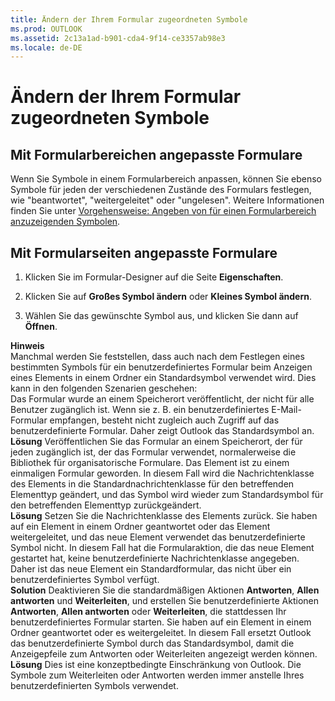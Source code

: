 ```yaml
---
title: Ändern der Ihrem Formular zugeordneten Symbole
ms.prod: OUTLOOK
ms.assetid: 2c13a1ad-b901-cda4-9f14-ce3357ab98e3
ms.locale: de-DE
---
```



# Ändern der Ihrem Formular zugeordneten Symbole


 


## Mit Formularbereichen angepasste Formulare

Wenn Sie Symbole in einem Formularbereich anpassen, können Sie ebenso Symbole für jeden der verschiedenen Zustände des Formulars festlegen, wie "beantwortet", "weitergeleitet" oder "ungelesen". Weitere Informationen finden Sie unter  [Vorgehensweise: Angeben von für einen Formularbereich anzuzeigenden Symbolen](specify-icons-to-be-displayed-for-a-form-region.md).
 

 

## Mit Formularseiten angepasste Formulare


1. Klicken Sie im Formular-Designer auf die Seite  **Eigenschaften**.
    
 
2. Klicken Sie auf  **Großes Symbol ändern** oder **Kleines Symbol ändern**.
    
 
3. Wählen Sie das gewünschte Symbol aus, und klicken Sie dann auf  **Öffnen**.
    
 

 **Hinweis**<BR/>   Manchmal werden Sie feststellen, dass auch nach dem Festlegen eines bestimmten Symbols für ein benutzerdefiniertes Formular beim Anzeigen eines Elements in einem Ordner ein Standardsymbol verwendet wird. Dies kann in den folgenden Szenarien geschehen: <BR/>Das Formular wurde an einem Speicherort veröffentlicht, der nicht für alle Benutzer zugänglich ist. Wenn sie z. B. ein benutzerdefiniertes E-Mail-Formular empfangen, besteht nicht zugleich auch Zugriff auf das benutzerdefinierte Formular. Daher zeigt Outlook das Standardsymbol an. <BR/>**Lösung** Veröffentlichen Sie das Formular an einem Speicherort, der für jeden zugänglich ist, der das Formular verwendet, normalerweise die Bibliothek für organisatorische Formulare. Das Element ist zu einem einmaligen Formular geworden. In diesem Fall wird die Nachrichtenklasse des Elements in die Standardnachrichtenklasse für den betreffenden Elementtyp geändert, und das Symbol wird wieder zum Standardsymbol für den betreffenden Elementtyp zurückgeändert. <BR/>**Lösung** Setzen Sie die Nachrichtenklasse des Elements zurück. Sie haben auf ein Element in einem Ordner geantwortet oder das Element weitergeleitet, und das neue Element verwendet das benutzerdefinierte Symbol nicht. In diesem Fall hat die Formularaktion, die das neue Element gestartet hat, keine benutzerdefinierte Nachrichtenklasse angegeben. Daher ist das neue Element ein Standardformular, das nicht über ein benutzerdefiniertes Symbol verfügt. <BR/>**Solution** Deaktivieren Sie die standardmäßigen Aktionen **Antworten**,  **Allen antworten** und **Weiterleiten**, und erstellen Sie benutzerdefinierte Aktionen  **Antworten**,  **Allen antworten** oder **Weiterleiten**, die stattdessen Ihr benutzerdefiniertes Formular starten.  Sie haben auf ein Element in einem Ordner geantwortet oder es weitergeleitet. In diesem Fall ersetzt Outlook das benutzerdefinierte Symbol durch das Standardsymbol, damit die Anzeigepfeile zum Antworten oder Weiterleiten angezeigt werden können. <BR/>**Lösung** Dies ist eine konzeptbedingte Einschränkung von Outlook. Die Symbole zum Weiterleiten oder Antworten werden immer anstelle Ihres benutzerdefinierten Symbols verwendet.
 


